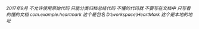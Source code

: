 
<center><h6 style="magrin:00px;text-align:left;font-size:12px;">
2017年9月 不允许使用原始代码  只能分类归档总结代码 
不懂的代码就 不要写在文档中 只写看的懂的文档
com.example.heartmark  这个是包名
D:\workspace\HeartMark   这个是本地的地址
</center>
